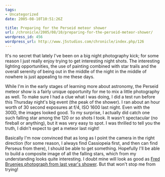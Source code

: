 ```yaml
---
tags:
- Uncategorized
date: 2005-08-10T10:51:26Z

title: Preparing for the Perseid meteor shower
url: /chronicle/2005/08/10/preparing-for-the-perseid-meteor-shower/
wordpress_id: 456
wordpress_url: http://www.j5studios.com/chronicle/index.php/126
---
```


It's no secret that lately I've been on a big night photography kick; for some reason I just really enjoy trying to get interesting night shots.  The interesting lighting opportunities, the use of painting combined with star trails and the overall serenity of being out in the middle of the night in the middle of nowhere is just appealing to me these days.

While I'm in the early stages of learning more about astronomy, the Perseid meteor show is a fairly unique opportunity for me to mix a little photography as well.  To make sure I had a clue what I was doing, I did a test run before this Thursday night's big event (the peak of the shower).  I ran about an hour worth of 30 second exposures at f/4, ISO 1600 last night.  Even with the 300D, the images looked good.  To my surprise, I actually did catch one such falling star among the 120 or so shots I took.  It wasn't spectacular (no fireball or anything), but it was very easy to spot.  I was thrilled to tell you the truth, I didn't expect to get a meteor last night!

Basically I'm now convinced that as long as I point the camera in the right direction (for some reason, I always find Cassiopeia first, and then can find Perseus from there), I should be able to get something.  Hopefully I'll be able to build a composite image of all the falling stars, which from my understanding looks quite interesting. I doubt mine will look as good as <a href="http://antwrp.gsfc.nasa.gov/apod/ap040820.html">Fred Bruenjes photograph from last year's shower</a>.  But that won't stop me from trying!

